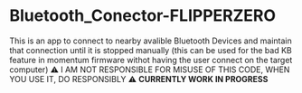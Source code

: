 # Bluetooth_Conector-FLIPPERZERO

This is an app to connect to nearby avalible Bluetooth Devices and maintain that connection until it is stopped manually
(this can be used for the bad KB feature in momentum firmware withot having the user connect on the target computer)
⚠️ I AM NOT RESPONSIBLE FOR MISUSE OF THIS CODE, WHEN YOU USE IT, DO RESPONSIBLY ⚠️
**CURRENTLY WORK IN PROGRESS**
